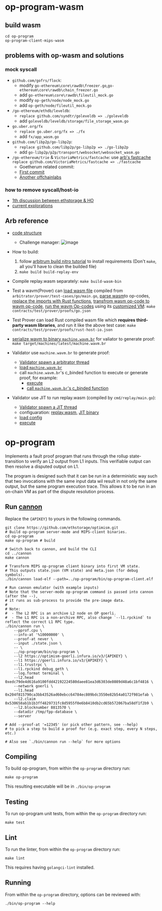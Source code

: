 # op-program-wasm

## build wasm

```
cd op-program
op-program-client-mips-wasm
```

## problems with op-wasm and solutions
### mock syscall
- `github.com/gofrs/flock`:
    - modify `go-ethereum\core\rawdb\freezer.go`,`go-ethereum\core\rawdb\chain_freezer.go`
    - add `go-ethereum\core\rawdb\fileutil_mock.go`
    - modify `op-geth/node/node_mock.go`
    - add `op-geth/node/fileutil_mock.go`
- `/go-ethereum/ethdb/leveldb`:
    - `replace github.com/syndtr/goleveldb => ./goleveldb`
    - add `goleveldb/leveldb/storage/file_storage_wasm.go`
- `go.uber.org/fx`
    - `replace go.uber.org/fx => ./fx`
    - add `fx/app_wasm.go`
- `github.com/libp2p/go-libp2p`:
    - `replace github.com/libp2p/go-libp2p => ./go-libp2p`
    - add `go-libp2p/p2p/transport/websocket/websocket_wasm.go`
- `/go-ethereum/trie` & `VictoriaMetrics/fastcache`: use [arb's fastcache](https://github.com/OffchainLabs/fastcache) `replace github.com/VictoriaMetrics/fastcache => ./fastcache`
    - Goetherum related commit:
    - [First commit](https://github.com/OffchainLabs/go-ethereum/commits?after=1319d385dc35f0a3be7166ec4a63ce83de89c376+244&author=PlasmaPower)
    - [Another offchainlabs](https://github.com/OffchainLabs/go-ethereum/commits?author=Tristan-Wilson&before=1319d385dc35f0a3be7166ec4a63ce83de89c376+70)

### how to remove syscall/host-io
- [1th discussion between ethstorage & HO](https://drive.google.com/file/d/15XvyltLqXBuF26LD8hRYo7CsuLyajcUv/view?usp=drivesdk)
- [current explorations](https://literate-wolfsbane-bf0.notion.site/Wasm-Compile-Explore-6f92d2a5d23f4dc18232d1b15266f422?pvs=4)

## Arb reference
- [code structure](https://docs.google.com/presentation/d/1I2eZ9qp6tkyuV2w-z-ffRaVwpOTMUloBX3n_tfvtdWo/edit#slide=id.p)
    - Challenge manager:
    ![image](https://literate-wolfsbane-bf0.notion.site/image/https%3A%2F%2Fs3-us-west-2.amazonaws.com%2Fsecure.notion-static.com%2F75a34284-0857-485c-ab91-401b67161d50%2FUntitled.png?table=block&id=caa17fae-dd87-4cd1-8bd5-5b2346637457&spaceId=1c6bced1-30e7-47d5-9ac7-860911f88272&width=2000&userId=&cache=v2)

- How to build:
    1. follow [arbitrum build nitro tutorial](https://docs.arbitrum.io/node-running/how-tos/build-nitro-locally) to install requirements (Don't `make`, all you'll have to clean the builded file)
    2. `make build build-replay-env`

- Compile replay.wasm separately: `make build-wasm-bin`

- Test a wavm(Prover) can [load wasm file](https://github.com/OffchainLabs/nitro/blob/6a2078a8b91a74d826fff37c0f3d2ecdcd6c4bff/arbitrator/prover/src/main.rs#L185) compiled from `arbitrator/prover/test-cases/go/main.go`, [parse wasm](https://github.com/OffchainLabs/nitro/blob/6a2078a8b91a74d826fff37c0f3d2ecdcd6c4bff/arbitrator/prover/src/machine.rs#L868C19-L868C24)to op-codes, [replace the imports with Rust functions](https://github.com/OffchainLabs/nitro/blob/6a2078a8b91a74d826fff37c0f3d2ecdcd6c4bff/arbitrator/prover/src/machine.rs#L301), [transfrom wasm op-code to wavm op-code](https://github.com/OffchainLabs/nitro/blob/6a2078a8b91a74d826fff37c0f3d2ecdcd6c4bff/arbitrator/prover/src/machine.rs#L341), [run the wavm Op-codes](https://github.com/OffchainLabs/nitro/blob/6a2078a8b91a74d826fff37c0f3d2ecdcd6c4bff/arbitrator/prover/src/main.rs#L226) using its [customized VM](https://github.com/OffchainLabs/nitro/blob/6a2078a8b91a74d826fff37c0f3d2ecdcd6c4bff/arbitrator/prover/src/machine.rs#L1370):
    `make contracts/test/prover/proofs/go.json`

- Test Prover can load Rust compiled wasm file which **requires third-party wasm libraries**, and run it like the above test case:
    `make contracts/test/prover/proofs/rust-host-io.json`
- [serialize wavm to binary `machine.wavm.br`](https://github.com/OffchainLabs/nitro/blob/6a2078a8b91a74d826fff37c0f3d2ecdcd6c4bff/arbitrator/prover/src/main.rs#L200) for valiator to generate proof:
    `make target/machines/latest/machine.wavm.br`

- Validator use `machine.wavm.br` to generate proof:
    - [Validator spawn a arbitrator thread](https://github.com/OffchainLabs/nitro/blob/6a2078a8b91a74d826fff37c0f3d2ecdcd6c4bff/validator/valnode/valnode.go#L126)
    - [load `machine.wavm.br`](https://github.com/OffchainLabs/nitro/blob/6a2078a8b91a74d826fff37c0f3d2ecdcd6c4bff/validator/server_arb/validator_spawner.go#L64)
    - call `machine.wavm.br`'s c_binded function to execute or generate proof, for example:
        - [execute](https://github.com/OffchainLabs/nitro/blob/6a2078a8b91a74d826fff37c0f3d2ecdcd6c4bff/validator/server_arb/validator_spawner.go#L122)
        - [call `machine.wavm.br`'s c_binded function](https://github.com/OffchainLabs/nitro/blob/6a2078a8b91a74d826fff37c0f3d2ecdcd6c4bff/validator/server_arb/machine.go#L124)

- Validator use JIT to run replay.wasm (compiled by `cmd/replay/main.go`):
    - [Validator spawn a JIT thread](https://github.com/OffchainLabs/nitro/blob/6a2078a8b91a74d826fff37c0f3d2ecdcd6c4bff/validator/valnode/valnode.go#L103)
    - configuaration: [replay.wasm](https://github.com/OffchainLabs/nitro/blob/6a2078a8b91a74d826fff37c0f3d2ecdcd6c4bff/validator/server_jit/machine_loader.go#L20), [JIT binary](https://github.com/OffchainLabs/nitro/blob/6a2078a8b91a74d826fff37c0f3d2ecdcd6c4bff/validator/server_jit/machine_loader.go#L31)
    - [load config](https://github.com/OffchainLabs/nitro/blob/6a2078a8b91a74d826fff37c0f3d2ecdcd6c4bff/validator/server_jit/spawner.go#L48)
    - [execute](https://github.com/OffchainLabs/nitro/blob/6a2078a8b91a74d826fff37c0f3d2ecdcd6c4bff/validator/server_jit/jit_machine.go#L34)




# op-program

Implements a fault proof program that runs through the rollup state-transition to verify an L2 output from L1 inputs.
This verifiable output can then resolve a disputed output on L1.

The program is designed such that it can be run in a deterministic way such that two invocations with the same input
data wil result in not only the same output, but the same program execution trace. This allows it to be run in an
on-chain VM as part of the dispute resolution process.


## Run [cannon](https://github.com/ethstorage/optimism/tree/develop/cannon)

Replace the `{APIKEY}` to yours in the following commands.

```
git clone https://github.com/ethstorage/optimism.git
# Build op-program server-mode and MIPS-client binaries.
cd op-program
make op-program # build

# Switch back to cannon, and build the CLI
cd ../cannon
make cannon

# Transform MIPS op-program client binary into first VM state.
# This outputs state.json (VM state) and meta.json (for debug symbols).
./bin/cannon load-elf --path=../op-program/bin/op-program-client.elf

# Run cannon emulator (with example inputs)
# Note that the server-mode op-program command is passed into cannon (after the --),
# it runs as sub-process to provide the pre-image data.
#
# Note:
#  - The L2 RPC is an archive L2 node on OP goerli.
#  - The L1 RPC is a non-archive RPC, also change `--l1.rpckind` to reflect the correct L1 RPC type.
./bin/cannon run \
    --pprof.cpu \
    --info-at '%10000000' \
    --proof-at never \
    --input ./state.json \
    -- \
    ../op-program/bin/op-program \
    --l2 https://optimism-goerli.infura.io/v3/{APIKEY} \
    --l1 https://goerli.infura.io/v3/{APIKEY} \
    --l1.trustrpc \
    --l1.rpckind debug_geth \
    --log.format terminal \
    --l2.head 0xedc79de4d616a9100fdd42192224580daee81ea3d6303de8089d48a6c1bf4816 \
    --network goerli \
    --l1.head 0x204f815790ca3bb43526ad60ebcc64784ec809bdc3550e82b54a0172f981efab \
    --l2.claim 0x530658ab1b1b3ff4829731fc8d5955f0e6b8410db2cd65b572067ba58df1f2b9 \
    --l2.blocknumber 8813570 \
    --datadir /tmp/fpp-database \
    --server

# Add --proof-at '=12345' (or pick other pattern, see --help)
# to pick a step to build a proof for (e.g. exact step, every N steps, etc.)

# Also see `./bin/cannon run --help` for more options

```

## Compiling

To build op-program, from within the `op-program` directory run:

```shell
make op-program
```

This resulting executable will be in `./bin/op-program`

## Testing

To run op-program unit tests, from within the `op-program` directory run:

```shell
make test
```

## Lint

To run the linter, from within the `op-program` directory run:
```shell
make lint
```

This requires having `golangci-lint` installed.

## Running

From within the `op-program` directory, options can be reviewed with:

```shell
./bin/op-program --help
```
